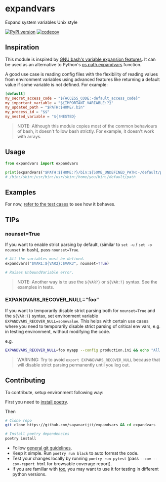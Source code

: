expandvars
==========
Expand system variables Unix style

[![PyPI version](https://img.shields.io/pypi/v/expandvars.svg)](https://pypi.org/project/expandvars)
[![codecov](https://codecov.io/gh/sayanarijit/expandvars/branch/master/graph/badge.svg)](https://codecov.io/gh/sayanarijit/expandvars)


Inspiration
-----------
This module is inspired by [GNU bash's variable expansion features](https://www.gnu.org/software/bash/manual/html_node/Shell-Parameter-Expansion.html). It can be used as an alternative to Python's [os.path.expandvars](https://docs.python.org/3/library/os.path.html#os.path.expandvars) function.

A good use case is reading config files with the flexibility of reading values from environment variables using advanced features like returning a default value if some variable is not defined.
For example:

```toml
[default]
my_secret_access_code = "${ACCESS_CODE:-default_access_code}"
my_important_variable = "${IMPORTANT_VARIABLE:?}"
my_updated_path = "$PATH:$HOME/.bin"
my_process_id = "$$"
my_nested_variable = "${!NESTED}
```

> NOTE: Although this module copies most of the common behaviours of bash,
> it doesn't follow bash strictly. For example, it doesn't work with arrays.


Usage
-----

```python
from expandvars import expandvars

print(expandvars("$PATH:${HOME:?}/bin:${SOME_UNDEFINED_PATH:-/default/path}"))
# /bin:/sbin:/usr/bin:/usr/sbin:/home/you/bin:/default/path
```


Examples
--------
For now, [refer to the test cases](https://github.com/sayanarijit/expandvars/blob/master/tests) to see how it behaves.


TIPs
----

### nounset=True

If you want to enable strict parsing by default, (similar to `set -u` / `set -o nounset` in bash), pass `nounset=True`.

```python
# All the variables must be defined.
expandvars("$VAR1:${VAR2}:$VAR3", nounset=True)

# Raises UnboundVariable error.
```

> NOTE: Another way is to use the `${VAR?}` or `${VAR:?}` syntax. See the examples in tests.

### EXPANDVARS_RECOVER_NULL="foo"

If you want to temporarily disable strict parsing both for `nounset=True` and the `${VAR:?}` syntax, set environment variable `EXPANDVARS_RECOVER_NULL=somevalue`.
This helps with certain use cases where you need to temporarily disable strict parsing of critical env vars, e.g. in testing environment, without modifying the code.

e.g.

```bash
EXPANDVARS_RECOVER_NULL=foo myapp --config production.ini && echo "All fine."
```

> WARNING: Try to avoid `export EXPANDVARS_RECOVER_NULL` because that will disable strict parsing permanently until you log out.


Contributing
------------
To contribute, setup environment following way:

First you need to [install poetry](https://python-poetry.org/docs/#installation).

Then

```bash
# Clone repo
git clone https://github.com/sayanarijit/expandvars && cd expandvars

# Install poetry dependencies
poetry install
```

- Follow [general git guidelines](https://git-scm.com/book/en/v2/Distributed-Git-Contributing-to-a-Project).
- Keep it simple. Run `poetry run black` to auto format the code.
- Test your changes locally by running `poetry run pytest` (pass `--cov --cov-report html` for browsable coverage report).
- If you are familiar with [tox](https://tox.readthedocs.io), you may want to use it for testing in different python versions.
